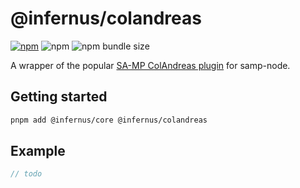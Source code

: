 # @infernus/colandreas

[![npm](https://img.shields.io/npm/v/@infernus/colandreas)](https://www.npmjs.com/package/@infernus/colandreas) ![npm](https://img.shields.io/npm/dy/@infernus/colandreas) ![npm bundle size](https://img.shields.io/bundlephobia/minzip/@infernus/colandreas)

A wrapper of the popular [SA-MP ColAndreas plugin](https://github.com/Pottus/ColAndreas) for samp-node.

## Getting started

```sh
pnpm add @infernus/core @infernus/colandreas
```

## Example

```ts
// todo
```
